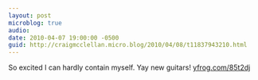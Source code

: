 ```yaml
---
layout: post
microblog: true
audio: 
date: 2010-04-07 19:00:00 -0500
guid: http://craigmcclellan.micro.blog/2010/04/08/t11837943210.html
---
```

So excited I can hardly contain myself. Yay new guitars! [yfrog.com/85t2dj](http://yfrog.com/85t2dj)
